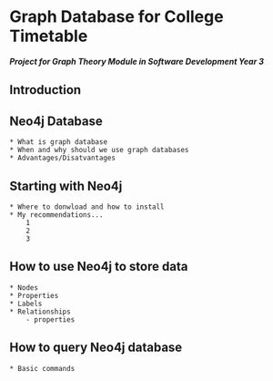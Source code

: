 # Graph Database for College Timetable
_**Project for Graph Theory Module in Software Development Year 3**_

## Introduction

	
## Neo4j Database 
	* What is graph database
	* When and why should we use graph databases
	* Advantages/Disatvantages 

## Starting with Neo4j 
	* Where to donwload and how to install
	* My recommendations...
		1
		2
		3

## How to use Neo4j to store data
	* Nodes
	* Properties
	* Labels
	* Relationships
		- properties
	

## How to query Neo4j database
	* Basic commands



